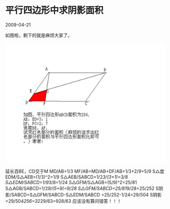 # 平行四边形中求阴影面积
2009-04-21


如图啦，剩下的就是麻烦大家了。

![](b58f8c5494eef01fb36021d6e0fe9925bc317da8.jpeg)


延长百BE，CD交于M MD/AB=1/3 MF/AB=MD/AB+DF/AB=1/3+2/9=5/9 S△度EDM/S△AEB=(1/3)^2=1/9 S△AEB/SABCD=1/2*3/(3+1)=3/8 S△EDM/SABCD=1/9*3/8=1/24 S△GFM/S△AGB=(5/9)^2=25/81 S△AGB/SABCD=1/2*9/(5+9)=9/28 S△GFM/SABCD=25/81*9/28=25/252 S阴影/SABCD=S△GFM/SABCD-S△EDM/SABCD =25/252-1/24=29/504 S阴影=29/504*256=32*29/63=928/63 应该没有算问错答！！！

